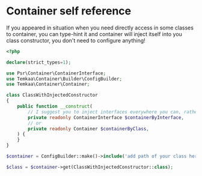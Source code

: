 # Container self reference

If you appeared in situation when you need directly access in some classes to container, you can type-hint it and 
container will inject itself into you class constructor, you don't need to configure anything!
```php
<?php

declare(strict_types=1);

use Psr\Container\ContainerInterface;
use Temkaa\Container\Builder\ConfigBuilder;
use Temkaa\Container\Container;

class ClassWithInjectedConstructor
{
    public function __construct(
        // I suggest you to inject interfaces everywhere you can, rather than classes
        private readonly ContainerInterface $containerByInterface,
        // or
        private readonly Container $containerByClass,
    ) {
    }
}

$container = ConfigBuilder::make()->include('add path of your class here')->build();

$class = $container->get(ClassWithInjectedConstructor::class);
```
